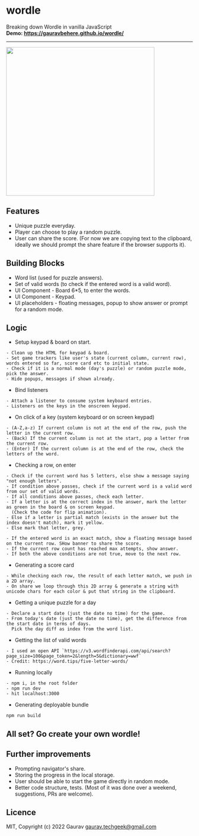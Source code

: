 # wordle
Breaking down Wordle in vanilla JavaScript
<br>
<b>Demo: https://gauravbehere.github.io/wordle/</b>
<hr>
<img height="400" src="https://media-exp1.licdn.com/dms/image/C5622AQFjbn8pUlzMew/feedshare-shrink_800/0/1644127192299?e=1647475200&v=beta&t=ZuJmFOWhh8BWPnTjCh-xiZ2Mx_qnYUI2yHUUAfpPFAE">

## Features
- Unique puzzle everyday.
- Player can choose to play a random puzzle.
- User can share the score. (For now we are copying text to the clipboard,
  ideally we should prompt the share feature if the browser supports it).

## Building Blocks
- Word list (used for puzzle answers).
- Set of valid words (to check if the entered word is a valid word).
- UI Component - Board 6*5, to enter the words.
- UI Component - Keypad.
- UI placeholders - floating messages, popup to show answer or prompt for a random mode.  

## Logic 
- Setup keypad & board on start.
```
- Clean up the HTML for keypad & board.
- Set game trackers like user's state (current column, current row), words entered so far, score card etc to initial state.
- Check if it is a normal mode (day's puzzle) or random puzzle mode, pick the answer.
- Hide popups, messages if shown already.
```

- Bind listeners
```
- Attach a listener to consume system keyboard entries.
- Listeners on the keys in the onscreen keypad.
```

- On click of a key (system keyboard or on screen keypad)
```
- (A-Z,a-z) If current column is not at the end of the row, push the letter in the current row.
- (Back) If the current column is not at the start, pop a letter from the current row.
- (Enter) If the current column is at the end of the row, check the letters of the word.
```

- Checking a row, on enter
```
- Check if the current word has 5 letters, else show a message saying "not enough letters".
- If condition above passes, check if the current word is a valid word from our set of valid words.
- If all conditions above passes, check each letter.
- If a letter is at the correct index in the answer, mark the letter as green in the board & on screen keypad.
  (Check the code for flip animation).
- Else if a letter is partial match (exists in the answer but the index doesn't match), mark it yellow.
- Else mark that letter, grey.

- If the entered word is an exact match, show a floating message based on the current row. SHow banner to share the score.
- If the current row count has reached max attempts, show answer.
- If both the above conditions are not true, move to the next row.
```

- Generating a score card
```
- While checking each row, the result of each letter match, we push in a 2D array.
- On share we loop through this 2D array & generate a string with unicode chars for each color & put that string in the clipboard.
```

- Getting a unique puzzle for a day
```
- Declare a start date (just the date no time) for the game.
- From today's date (just the date no time), get the difference from the start date in terms of days. 
  Pick the day diff as index from the word list.
```

- Getting the list of valid words
```
- I used an open API `https://v3.wordfinderapi.com/api/search?page_size=100&page_token=2&length=5&dictionary=wwf`
- Credit: https://word.tips/five-letter-words/
```

- Running locally
```
- npm i, in the root folder
- npm run dev
- hit localhost:3000
```

- Generating deployable bundle
```
npm run build
```

## All set? Go create your own wordle! 

## Further improvements
- Prompting navigator's share.
- Storing the progress in the local storage.
- User should be able to start the game directly in random mode.
- Better code structure, tests. (Most of it was done over a weekend, suggestions, PRs are welcome).

## Licence
MIT, Copyright (c) 2022 Gaurav
gaurav.techgeek@gmail.com

